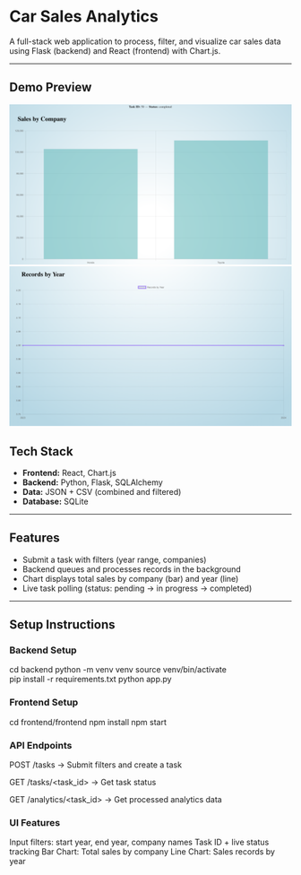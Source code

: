 # Car Sales Analytics

A full-stack web application to process, filter, and visualize car sales data using Flask (backend) and React (frontend) with Chart.js.

---

## Demo Preview

![alt text](image.png)
![alt text](image-1.png)

## Tech Stack

- **Frontend:** React, Chart.js
- **Backend:** Python, Flask, SQLAlchemy
- **Data:** JSON + CSV (combined and filtered)
- **Database:** SQLite

---

## Features

- Submit a task with filters (year range, companies)
- Backend queues and processes records in the background
- Chart displays total sales by company (bar) and year (line)
- Live task polling (status: pending → in progress → completed)

---

## Setup Instructions

### Backend Setup
cd backend
python -m venv venv
source venv/bin/activate  
pip install -r requirements.txt
python app.py

### Frontend Setup
cd frontend/frontend
npm install
npm start


### API Endpoints
POST /tasks → Submit filters and create a task

GET /tasks/<task_id> → Get task status

GET /analytics/<task_id> → Get processed analytics data

### UI Features

Input filters: start year, end year, company names
Task ID + live status tracking
Bar Chart: Total sales by company
Line Chart: Sales records by year



